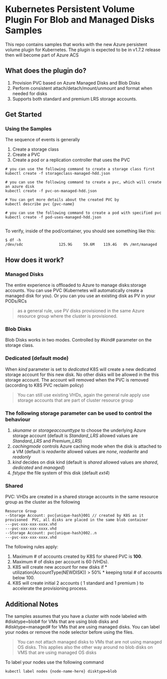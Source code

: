 # Kubernetes Persistent Volume Plugin For Blob and Managed Disks Samples

This repo contains samples that works with the new Azure persistent volume plugin for Kubernetes. The plugin is expected to be in v1.7.2 release then will become part of Azure ACS 


## What does the plugin do? 

1. Provision PVC based on Azure Managed Disks and Blob Disks
2. Perform consistent attach/detach/mount/unmount and format when needed for disks 
3. Supports both standard and premium LRS storage accounts.

## Get Started

### Using the Samples
The sequence of events is generally 

1. Create a storage class
2. Create a PVC 
3. Create a pod or a replication controller that uses the PVC

```
# you can use the following command to create a storage class first
kubectl create -f storageclass-managed-hdd.json

# you can use the following command to create a pvc, which will create an azure disk
kubectl create -f pvc-on-managed-hdd.json

# You can get more details about the created PVC by
kubectl describe pvc {pvc-name}

# you can use the following command to create a pod with specified pvc
kubectl create -f pod-uses-managed-hdd.json
   
```

To verify, inside of the pod/container, you should see something like this:

```
$ df -h
/dev/sdc                125.9G     59.6M    119.4G   0% /mnt/managed
```



## How does it work? 

### Managed Disks
The entire experience is offloaded to Azure to manage disks:storage accounts. You can use PVC (Kubernetes will automatically create a managed disk for you). Or you can you use an existing disk as PV in your PODs/RCs

> as a general rule, use PV disks provisioned in the same Azure resource group where the cluster is provisioned.   

### Blob Disks 
Blob Disks works in two modes. Controlled by #kind# parameter on the storage class. 

### Dedicated (default mode)
When *kind* parameter is set to *dedicated* K8S will create a new dedicated storage account for this new disk. No other disks will be allowed in the this storage account. The account will removed when the PVC is removed (according to K8S PVC reclaim policy) 

> You can still use existing VHDs, again the general rule apply use storage accounts that are part of cluster resource group

### The following storage parameter can be used to control the behaviour

1. *skuname* or *storageaccounttype* to choose the underlying Azure storage account (default is *Standard_LRS* allowed values are  *Standard_LRS* and *Premium_LRS*)
2. *cachingmode* controls Azure caching mode when the disk is attached to a VM (default is *readwrite* allowed values are *none*, *readwrite* and *readonly*
3. *kind* decides on disk kind (default is *shared* allowed values are *shared*, *dedicated* and *managed*)
4. *fstype* the file system of this disk (default *ext4*)

### Shared
PVC: VHDs are created in a shared storage accounts in the same resource group as the cluster as the following 

```
Resource Group
--Storage Account: pvc{unique-hash}001 // created by K8S as it provisoned  PVC, all disks are placed in the same blob container  
---pvc-xxx-xxx-xxxx.vhd
---pvc-xxx-xxx-xxxx.vhd
--Storage Account: pvc{unique-hash}002..n  
---pvc-xxx-xxx-xxxx.vhd
```

The following rules apply:

1. Maximum # of accounts created by K8S for shared PVC is **100**.
2. Maximum # of disks per account is 60 (VHDs).
3. K8S will create new account for new disks if * utilization(AccountType(NEWDISK)) > 50%  * keeping total # of accounts below 100.
4. K8S will create initial 2 accounts ( 1 standard and 1 premium ) to accelerate the provisioning process.

## Additional Notes
The samples assumes that you have a cluster with node labeled with #disktype=blob# for VMs that are using blob disks and #disktype=managed# for VMs that are using managed disks. You can label your nodes or remove the node selector before using the files. 

> You can not attach managed disks to VMs that are not using managed OS disks. This applies also the other way around no blob disks on VMS that are using managed OS disks

To label your nodes use the following command 
```
kubectl label nodes {node-name-here} disktype=blob
```
